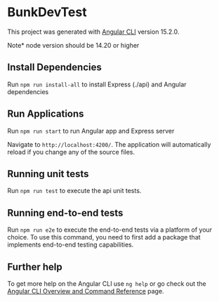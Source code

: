 # BunkDevTest

This project was generated with [Angular CLI](https://github.com/angular/angular-cli) version 15.2.0.

Note* node version should be 14.20 or higher

## Install Dependencies

Run `npm run install-all` to install Express (./api) and Angular dependencies 

## Run Applications

Run `npm run start` to run Angular app and Express server

Navigate to `http://localhost:4200/`. The application will automatically reload if you change any of the source files.


## Running unit tests

Run `npm run test` to execute the api unit tests.

## Running end-to-end tests

Run `npm run e2e` to execute the end-to-end tests via a platform of your choice. To use this command, you need to first add a package that implements end-to-end testing capabilities.

## Further help

To get more help on the Angular CLI use `ng help` or go check out the [Angular CLI Overview and Command Reference](https://angular.io/cli) page.

